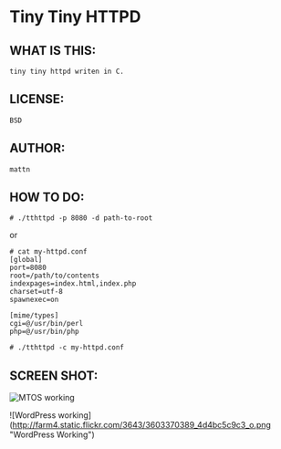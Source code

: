 Tiny Tiny HTTPD
===============

WHAT IS THIS:
-------------

	tiny tiny httpd writen in C.

LICENSE:
-------

	BSD

AUTHOR:
-------

	mattn

HOW TO DO:
----------

	# ./tthttpd -p 8080 -d path-to-root

or

	# cat my-httpd.conf
	[global]
	port=8080
	root=/path/to/contents
	indexpages=index.html,index.php
	charset=utf-8
	spawnexec=on

	[mime/types]
	cgi=@/usr/bin/perl
	php=@/usr/bin/php
	
	# ./tthttpd -c my-httpd.conf

SCREEN SHOT:
------------

![MTOS working](http://farm4.static.flickr.com/3305/3597469456_1f5210975f_o.png "MTOS Working")

![WordPress working] (http://farm4.static.flickr.com/3643/3603370389_4d4bc5c9c3_o.png "WordPress Working")
